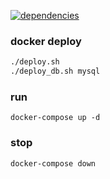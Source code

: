 [![dependencies](https://img.shields.io/badge/springboot-2.0.3-blue.svg)]()

### docker deploy
```bash
./deploy.sh
./deploy_db.sh mysql
```

### run
```docker
docker-compose up -d
```

### stop
```docker
docker-compose down
```